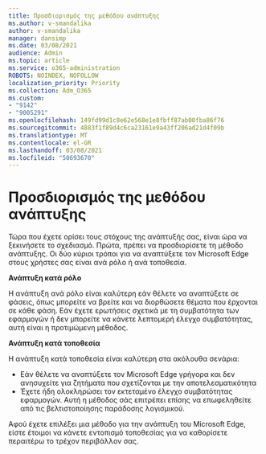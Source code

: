 ```yaml
---
title: Προσδιορισμός της μεθόδου ανάπτυξης
ms.author: v-smandalika
author: v-smandalika
manager: dansimp
ms.date: 03/08/2021
audience: Admin
ms.topic: article
ms.service: o365-administration
ROBOTS: NOINDEX, NOFOLLOW
localization_priority: Priority
ms.collection: Adm_O365
ms.custom:
- "9142"
- "9005291"
ms.openlocfilehash: 149fd99d1c8e62e568e1e8fbff87ab00fba86f76
ms.sourcegitcommit: 4883f1f89d4c6ca23161e9a43ff206ad21d4f09b
ms.translationtype: MT
ms.contentlocale: el-GR
ms.lasthandoff: 03/08/2021
ms.locfileid: "50693670"
---
```

# <a name="determine-your-deployment-method"></a>Προσδιορισμός της μεθόδου ανάπτυξης

Τώρα που έχετε ορίσει τους στόχους της ανάπτυξής σας, είναι ώρα να ξεκινήσετε το σχεδιασμό. Πρώτα, πρέπει να προσδιορίσετε τη μέθοδο ανάπτυξης. Οι δύο κύριοι τρόποι για να αναπτύξετε τον Microsoft Edge στους χρήστες σας είναι ανά ρόλο ή ανά τοποθεσία.

**Ανάπτυξη κατά ρόλο**

Η ανάπτυξη ανά ρόλο είναι καλύτερη εάν θέλετε να αναπτύξετε σε φάσεις, όπως μπορείτε να βρείτε και να διορθώσετε θέματα που έρχονται σε κάθε φάση. Εάν έχετε ερωτήσεις σχετικά με τη συμβατότητα των εφαρμογών ή δεν μπορείτε να κάνετε λεπτομερή έλεγχο συμβατότητας, αυτή είναι η προτιμώμενη μέθοδος.

**Ανάπτυξη κατά τοποθεσία**

Η ανάπτυξη κατά τοποθεσία είναι καλύτερη στα ακόλουθα σενάρια:
- Εάν θέλετε να αναπτύξετε τον Microsoft Edge γρήγορα και δεν ανησυχείτε για ζητήματα που σχετίζονται με την αποτελεσματικότητα
- Έχετε ήδη ολοκληρώσει τον εκτεταμένο έλεγχο συμβατότητας εφαρμογών. Αυτή η μέθοδος σάς επιτρέπει επίσης να επωφεληθείτε από τις βελτιστοποίησης παράδοσης λογισμικού.

Αφού έχετε επιλέξει μια μέθοδο για την ανάπτυξη του Microsoft Edge, είστε έτοιμοι να κάνετε εντοπισμό τοποθεσίας για να καθορίσετε περαιτέρω το τρέχον περιβάλλον σας.

